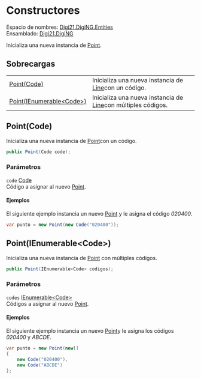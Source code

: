 # Constructores

Espacio de nombres: [Digi21.DigiNG.Entities](/digi3d-net/programacion/.net/referencia/digi21.diging/digi21.diging.entities/)  
Ensamblado: [Digi21.DigiNG](/digi3d-net/programacion/.net/referencia/digi21.diging.plugin/digi21.diging/)

Inicializa una nueva instancia de [Point](/digi3d-net/programacion/.net/referencia/digi21.diging/digi21.diging.entities/clases/point/).

## Sobrecargas

|  |  |
| :--- | :--- |
| [Point\(Code\)](constructores.md#point-code) | Inicializa una nueva instancia de [Line](/digi3d-net/programacion/.net/referencia/digi21.diging/digi21.diging.entities/clases/vertexpointer/propiedades/line.md)con un código. |
| [Point\(IEnumerable&lt;Code&gt;\)](constructores.md#point-ienumerable-less-than-code-greater-than) | Inicializa una nueva instancia de [Line](/digi3d-net/programacion/.net/referencia/digi21.diging/digi21.diging.entities/clases/vertexpointer/propiedades/line.md)con múltiples códigos. |

## Point\(Code\)

Inicializa una nueva instancia de [Point](/digi3d-net/programacion/.net/referencia/digi21.diging/digi21.diging.entities/clases/point/)con un código.

```csharp
public Point(Code code);
```

### Parámetros

`code` [Code](/digi3d-net/programacion/.net/referencia/digi21.diging/digi21.diging.entities/clases/code/)  
Código a asignar al nuevo [Point](/digi3d-net/programacion/.net/referencia/digi21.diging/digi21.diging.entities/clases/point/).

#### Ejemplos

El siguiente ejemplo instancia un nuevo [Point](/digi3d-net/programacion/.net/referencia/digi21.diging/digi21.diging.entities/clases/point/) y le asigna el código _020400_.

```csharp
var punto = new Point(new Code("020400"));
```

## Point\(IEnumerable&lt;Code&gt;\)

Inicializa una nueva instancia de [Point](/digi3d-net/programacion/.net/referencia/digi21.diging/digi21.diging.entities/clases/point/) con múltiples códigos.

```csharp
public Point(IEnumerable<Code> codigos);
```

### Parámetros

`codes` [IEnumerable&lt;Code&gt;](https://docs.microsoft.com/en-us/dotnet/api/system.collections.generic.ienumerable-1?view=net-5.0)  
Códigos a asignar al nuevo [Point](/digi3d-net/programacion/.net/referencia/digi21.diging/digi21.diging.entities/clases/point/).

#### Ejemplos

El siguiente ejemplo instancia un nuevo [Point](/digi3d-net/programacion/.net/referencia/digi21.diging/digi21.diging.entities/clases/point/)y le asigna los códigos _020400_ y _ABCDE_.

```csharp
var punto = new Point(new[]
{
    new Code("020400"),
    new Code("ABCDE")
};
```

## 




